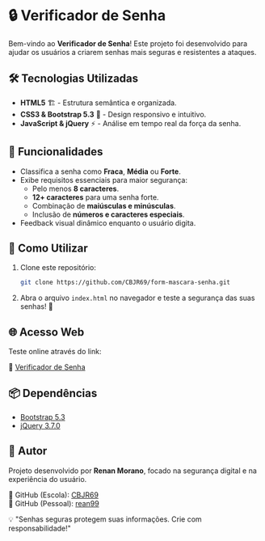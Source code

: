 # 🔒 Verificador de Senha

Bem-vindo ao **Verificador de Senha**! Este projeto foi desenvolvido para ajudar os usuários a criarem senhas mais seguras e resistentes a ataques.

## 🛠️ Tecnologias Utilizadas

- **HTML5** 🏗️ - Estrutura semântica e organizada.
- **CSS3 & Bootstrap 5.3** 🎨 - Design responsivo e intuitivo.
- **JavaScript & jQuery** ⚡ - Análise em tempo real da força da senha.

## 🔑 Funcionalidades

- Classifica a senha como **Fraca**, **Média** ou **Forte**.
- Exibe requisitos essenciais para maior segurança:
  - Pelo menos **8 caracteres**.
  - **12+ caracteres** para uma senha forte.
  - Combinação de **maiúsculas e minúsculas**.
  - Inclusão de **números e caracteres especiais**.
- Feedback visual dinâmico enquanto o usuário digita.

## 🚀 Como Utilizar

1. Clone este repositório:
   ```bash
   git clone https://github.com/CBJR69/form-mascara-senha.git
   ```
2. Abra o arquivo `index.html` no navegador e teste a segurança das suas senhas! 🔐

## 🌐 Acesso Web

Teste online através do link:

🔗 [Verificador de Senha](https://form-mascarasenha.netlify.app/)

## 📦 Dependências

- [Bootstrap 5.3](https://cdn.jsdelivr.net/npm/bootstrap@5.3.0/dist/css/bootstrap.min.css)
- [jQuery 3.7.0](https://code.jquery.com/jquery-3.7.0.min.js)

## 👤 Autor

Projeto desenvolvido por **Renan Morano**, focado na segurança digital e na experiência do usuário.

🔗 GitHub (Escola): [CBJR69](https://github.com/CBJR69)  
🔗 GitHub (Pessoal): [rean99](https://github.com/rean99)  

💡 "Senhas seguras protegem suas informações. Crie com responsabilidade!"

